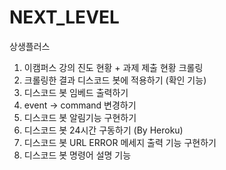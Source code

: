 # NEXT_LEVEL
상생플러스
1. 이캠퍼스 강의 진도 현황 + 과제 제출 현황 크롤링
2. 크롤링한 결과 디스코드 봇에 적용하기 (확인 기능)
3. 디스코드 봇 임베드 출력하기
4. event -> command 변경하기
5. 디스코드 봇 알림기능 구현하기
6. 디스코드 봇 24시간 구동하기 (By Heroku)
7. 디스코드 봇 URL ERROR 메세지 출력 기능 구현하기
8. 디스코드 봇 명령어 설명 기능 
